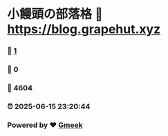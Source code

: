 # 小饅頭の部落格 :link: https://blog.grapehut.xyz 
### :page_facing_up: [1](https://blog.grapehut.xyz/tag.html) 
### :speech_balloon: 0 
### :hibiscus: 4604 
### :alarm_clock: 2025-06-15 23:20:44 
### Powered by :heart: [Gmeek](https://github.com/Meekdai/Gmeek)
